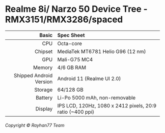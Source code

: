 Realme 8i/ Narzo 50 Device Tree - RMX3151/RMX3286/spaced
================================================================

| Basic                   | Spec Sheet                                                                                                                     |
| -----------------------:|:------------------------------------------------------------------------------------------------------------------------------ |
| CPU                     | Octa-core                                                                                                                      |
| Chipset                 | MediaTek MT6781 Helio G96 (12 nm)                                                                                              |
| GPU                     | Mali-G75 MC4                                                                                                                   |
| Memory                  | 4/6 GB RAM                                                                                                                   |
| Shipped Android Version | Android 11 (Realme UI 2.0)                                                                                                     |
| Storage                 | 64/128 GB                                                                                                                      |
| Battery                 | Li-Po 5000 mAh, non-removable                                                                                                  |
| Display                 | IPS LCD, 120Hz, 1080 x 2412 pixels, 20:9 ratio (~400 ppi)                              | 

###### Copyright © Rayhan77 Team
